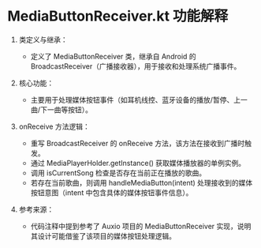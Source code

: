 # MediaButtonReceiver.kt 功能解释

1. 类定义与继承：
   - 定义了 MediaButtonReceiver 类，继承自 Android 的 BroadcastReceiver（广播接收器），用于接收和处理系统广播事件。

2. 核心功能：
   - 主要用于处理媒体按钮事件（如耳机线控、蓝牙设备的播放/暂停、上一曲/下一曲等按钮）。

3. onReceive 方法逻辑：
   - 重写 BroadcastReceiver 的 onReceive 方法，该方法在接收到广播时触发。
   - 通过 MediaPlayerHolder.getInstance() 获取媒体播放器的单例实例。
   - 调用 isCurrentSong 检查是否存在当前正在播放的歌曲。
   - 若存在当前歌曲，则调用 handleMediaButton(intent) 处理接收到的媒体按钮意图（intent 中包含具体的媒体按钮事件信息）。

4. 参考来源：
   - 代码注释中提到参考了 Auxio 项目的 MediaButtonReceiver 实现，说明其设计可能借鉴了该项目的媒体按钮处理逻辑。
